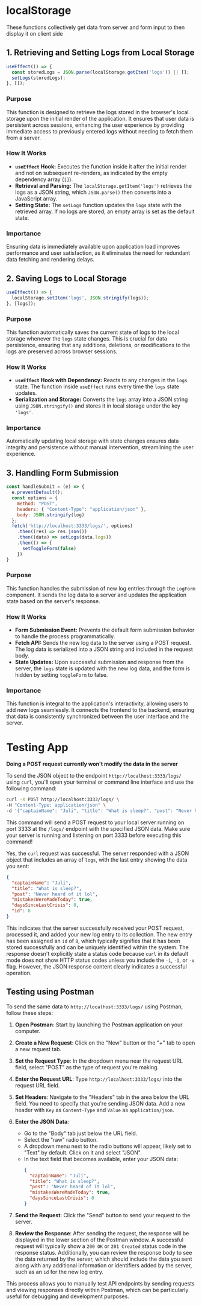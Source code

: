 # localStorage

These functions collectively get data from server and form input to then display it on client side

## 1. Retrieving and Setting Logs from Local Storage

```jsx
useEffect(() => {
  const storedLogs = JSON.parse(localStorage.getItem('logs')) || [];
  setLogs(storedLogs);
}, []);
```

### Purpose
This function is designed to retrieve the logs stored in the browser's local storage upon the initial render of the application. It ensures that user data is persistent across sessions, enhancing the user experience by providing immediate access to previously entered logs without needing to fetch them from a server.

### How It Works
- **`useEffect` Hook:** Executes the function inside it after the initial render and not on subsequent re-renders, as indicated by the empty dependency array (`[]`).
- **Retrieval and Parsing:** The `localStorage.getItem('logs')` retrieves the logs as a JSON string, which `JSON.parse()` then converts into a JavaScript array.
- **Setting State:** The `setLogs` function updates the `logs` state with the retrieved array. If no logs are stored, an empty array is set as the default state.

### Importance
Ensuring data is immediately available upon application load improves performance and user satisfaction, as it eliminates the need for redundant data fetching and rendering delays.

## 2. Saving Logs to Local Storage

```jsx
useEffect(() => {
  localStorage.setItem('logs', JSON.stringify(logs));
}, [logs]);
```

### Purpose
This function automatically saves the current state of logs to the local storage whenever the `logs` state changes. This is crucial for data persistence, ensuring that any additions, deletions, or modifications to the logs are preserved across browser sessions.

### How It Works
- **`useEffect` Hook with Dependency:** Reacts to any changes in the `logs` state. The function inside `useEffect` runs every time the `logs` state updates.
- **Serialization and Storage:** Converts the `logs` array into a JSON string using `JSON.stringify()` and stores it in local storage under the key `'logs'`.

### Importance
Automatically updating local storage with state changes ensures data integrity and persistence without manual intervention, streamlining the user experience.

## 3. Handling Form Submission

```jsx
const handleSubmit = (e) => {
  e.preventDefault();
  const options = {
    method: "POST",
    headers: { "Content-Type": "application/json" },
    body: JSON.stringify(log)
  };
  fetch('http://localhost:3333/logs/', options)
    .then((res) => res.json())
    .then((data) => setLogs(data.logs))
    .then(() => {
      setToggleForm(false)
    })
}
```

### Purpose
This function handles the submission of new log entries through the `LogForm` component. It sends the log data to a server and updates the application state based on the server's response.

### How It Works
- **Form Submission Event:** Prevents the default form submission behavior to handle the process programmatically.
- **Fetch API:** Sends the new log data to the server using a POST request. The log data is serialized into a JSON string and included in the request body.
- **State Updates:** Upon successful submission and response from the server, the `logs` state is updated with the new log data, and the form is hidden by setting `toggleForm` to false.

### Importance
This function is integral to the application's interactivity, allowing users to add new logs seamlessly. It connects the frontend to the backend, ensuring that data is consistently synchronized between the user interface and the server.

# Testing App

**Doing a POST request currently won't modify the data in the server**

To send the JSON object to the endpoint `http://localhost:3333/logs/` using `curl`, you'll open your terminal or command line interface and use the following command:

```bash
curl -X POST http://localhost:3333/logs/ \
-H "Content-Type: application/json" \
-d '{"captainName": "Juli", "title": "What is sleep?", "post": "Never heard of it lol", "mistakesWereMadeToday": true, "daysSinceLastCrisis": 0}'
```

This command will send a POST request to your local server running on port 3333 at the `/logs/` endpoint with the specified JSON data. Make sure your server is running and listening on port 3333 before executing this command!

Yes, the `curl` request was successful. The server responded with a JSON object that includes an array of `logs`, with the last entry showing the data you sent:

```json
{
  "captainName": "Juli",
  "title": "What is sleep?",
  "post": "Never heard of it lol",
  "mistakesWereMadeToday": true,
  "daysSinceLastCrisis": 0,
  "id": 8
}
```

This indicates that the server successfully received your POST request, processed it, and added your new log entry to its collection. The new entry has been assigned an `id` of `8`, which typically signifies that it has been stored successfully and can be uniquely identified within the system. The response doesn't explicitly state a status code because `curl` in its default mode does not show HTTP status codes unless you include the `-i`, `-I`, or `-v` flag. However, the JSON response content clearly indicates a successful operation.

## Testing using Postman

To send the same data to `http://localhost:3333/logs/` using Postman, follow these steps:

1. **Open Postman**: Start by launching the Postman application on your computer.

2. **Create a New Request**: Click on the "New" button or the "+" tab to open a new request tab.

3. **Set the Request Type**: In the dropdown menu near the request URL field, select "POST" as the type of request you're making.

4. **Enter the Request URL**: Type `http://localhost:3333/logs/` into the request URL field.

5. **Set Headers**: Navigate to the "Headers" tab in the area below the URL field. You need to specify that you're sending JSON data. Add a new header with `Key` as `Content-Type` and `Value` as `application/json`.

6. **Enter the JSON Data**:
   - Go to the "Body" tab just below the URL field.
   - Select the "raw" radio button.
   - A dropdown menu next to the radio buttons will appear, likely set to "Text" by default. Click on it and select "JSON".
   - In the text field that becomes available, enter your JSON data:
     ```json
     {
       "captainName": "Juli",
       "title": "What is sleep?",
       "post": "Never heard of it lol",
       "mistakesWereMadeToday": true,
       "daysSinceLastCrisis": 0
     }
     ```

7. **Send the Request**: Click the "Send" button to send your request to the server.

8. **Review the Response**: After sending the request, the response will be displayed in the lower section of the Postman window. A successful request will typically show a `200 OK` or `201 Created` status code in the response status. Additionally, you can review the response body to see the data returned by the server, which should include the data you sent along with any additional information or identifiers added by the server, such as an `id` for the new log entry.

This process allows you to manually test API endpoints by sending requests and viewing responses directly within Postman, which can be particularly useful for debugging and development purposes.